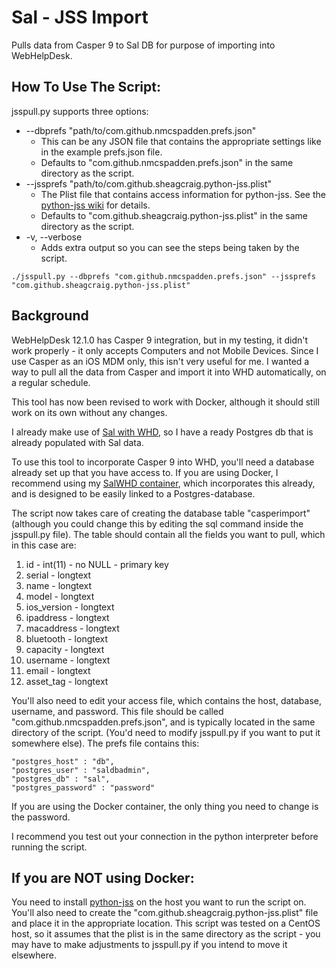 Sal - JSS Import
================

Pulls data from Casper 9 to Sal DB for purpose of importing into WebHelpDesk.

How To Use The Script:
------

jsspull.py supports three options:

* --dbprefs "path/to/com.github.nmcspadden.prefs.json"
	* This can be any JSON file that contains the appropriate settings like in the example prefs.json file.  
	* Defaults to "com.github.nmcspadden.prefs.json" in the same directory as the script.
* --jssprefs "path/to/com.github.sheagcraig.python-jss.plist"
	* The Plist file that contains access information for python-jss.  See the [python-jss wiki](https://github.com/sheagcraig/python-jss/wiki/Configuration#supplying-credentials-to-the-jssprefs-object) for details. 
	* Defaults to "com.github.sheagcraig.python-jss.plist" in the same directory as the script.
* -v, --verbose
	* Adds extra output so you can see the steps being taken by the script.

`./jsspull.py --dbprefs "com.github.nmcspadden.prefs.json" --jssprefs "com.github.sheagcraig.python-jss.plist"`

Background
-----

WebHelpDesk 12.1.0 has Casper 9 integration, but in my testing, it didn't work properly - it only accepts Computers and not Mobile Devices.  Since I use Casper as an iOS MDM only, this isn't very useful for me.  I wanted a way to pull all the data from Casper and import it into WHD automatically, on a regular schedule.

This tool has now been revised to work with Docker, although it should still work on its own without any changes. 

I already make use of [Sal with WHD](https://github.com/nmcspadden/Sal-WHDImport), so I have a ready Postgres db that is already populated with Sal data.  

To use this tool to incorporate Casper 9 into WHD, you'll need a database already set up that you have access to.  If you are using Docker, I recommend using my [SalWHD container](https://github.com/nmcspadden/salWHD), which incorporates this already, and is designed to be easily linked to a Postgres-database.

The script now takes care of creating the database table "casperimport" (although you could change this by editing the sql command inside the jsspull.py file).  The table should contain all the fields you want to pull, which in this case are:

1. id - int(11) - no NULL - primary key
2. serial - longtext 
3. name - longtext
4. model - longtext
5. ios_version - longtext
6. ipaddress - longtext
7. macaddress - longtext
8. bluetooth - longtext
9. capacity - longtext
10. username - longtext
11. email - longtext
12. asset_tag - longtext

You'll also need to edit your access file, which contains the host, database, username, and password.  This file should be called "com.github.nmcspadden.prefs.json", and is typically located in the same directory of the script.  (You'd need to modify jsspull.py if you want to put it somewhere else).  The prefs file contains this:

	"postgres_host" : "db",
	"postgres_user" : "saldbadmin",
	"postgres_db" : "sal",
	"postgres_password" : "password"

If you are using the Docker container, the only thing you need to change is the password.

I recommend you test out your connection in the python interpreter before running the script.

If you are NOT using Docker:
-------

You need to install [python-jss](https://github.com/sheagcraig/python-jss) on the host you want to run the script on.  You'll also need to create the "com.github.sheagcraig.python-jss.plist" file and place it in the appropriate location. This script was tested on a CentOS host, so it assumes that the plist is in the same directory as the script - you may have to make adjustments to jsspull.py if you intend to move it elsewhere.

